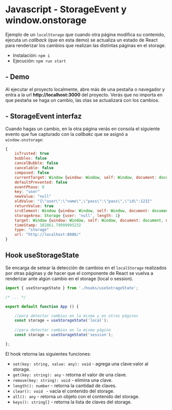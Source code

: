 # Javascript - StorageEvent y window.onstorage

Ejemplo de un `localStorage` que cuando otra página modifica su contenido, ejecuta un *callback* (que en esta demo) se actualiza un estado de React para renderizar los cambios que realizan las distintas páginas en el storage.

- Instalación: `npm i`
- Ejecución: `npm run start`

## - Demo

Al ejecutar el proyecto localmente, abre más de una pestaña o navegador y entra a la url **http://localhost:3000** del proyecto. Verás que no importa en que pestaña se haga un cambio, las otas se actualizará con los cambios.

## - StorageEvent interfaz
Cuando hagas un cambio, en la otra página verás en consola el siguiente evento que fue capturado con la *callbakc* que se asignó a `window.onstorage`:
```js
{
    isTrusted: true
    bubbles: false
    cancelBubble: false
    cancelable: false
    composed: false
    currentTarget: Window {window: Window, self: Window, document: document, name: '', location: Location, …}
    defaultPrevented: false
    eventPhase: 0
    key: "user"
    newValue: "null"
    oldValue: "{\"user\":\"name\",\"pass\":\"pass\",\"id\":123}"
    returnValue: true
    srcElement: Window {window: Window, self: Window, document: document, name: '', location: Location, …}
    storageArea: Storage {user: 'null', length: 1}
    target: Window {window: Window, self: Window, document: document, name: '', location: Location, …}
    timeStamp: 102861.79999995232
    type: "storage"
    url: "http://localhost:8080/"
}
```

## Hook useStorageState
Se encarga de setear la detección de cambios en el `localStorage` realizados por otras páginas y de hacer que el componente de React se vuelva a renderizar ante algún cambio en el storage (local o session).

```js
import { useStorageState } from './hooks/useSotrageState';

/* ... */

export default function App () {

    //para detectar cambios en la misma y en otras páginas
    const storage = useStorageState('local');
    
    //para detectar cambios en la misma página
    const storage = useStorageState('session');

};
```

El hook retorna las siguientes funciones:
- `set(key: string, value: any): void` - agrega una clave:valor al storage.
- `get(key: string): any` - retorna el valor de una clave.
- `remove(key: string): void` - elimina una clave.
- `length(): number` - retorna la cantidad de claves.
- `clear(): void ` - vacía el contenido del storage.
- `all(): any` - retorna un objeto con el contenido del storage.
- `keys(): string[]` - retorna la lista de claves del storage.